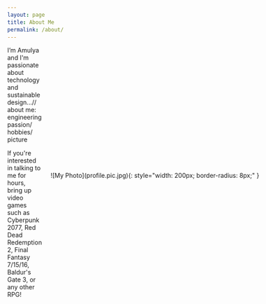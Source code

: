 ```yaml
---
layout: page
title: About Me
permalink: /about/
--- 
```


<div style="display: flex; align-items: center; gap: 20px;">

<div style="flex: 1;">
I’m Amulya and I'm passionate about technology and sustainable design...// about me: engineering passion/ hobbies/ picture

If you're interested in talking to me for hours, bring up video games such as Cyberpunk 2077, Red Dead Redemption 2, Final Fantasy 7/15/16, Baldur's Gate 3, or any other RPG!
</div>

<div style="flex-shrink: 0;">
![My Photo](profile.pic.jpg){: style="width: 200px; border-radius: 8px;" }
</div>

</div>
